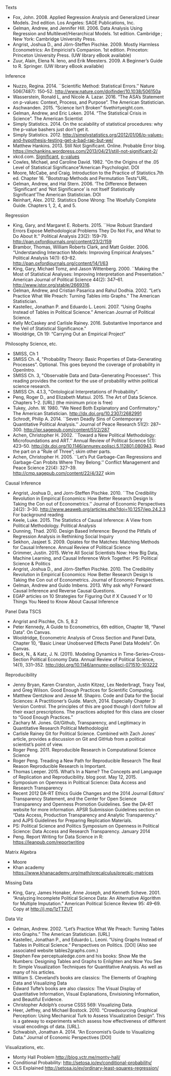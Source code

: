 
Texts

- Fox, John. 2008. Applied Regression Analysis and Generalized Linear Models. 2nd edition. Los Angeles: SAGE Publications, Inc.
- Gelman, Andrew, and Jennifer Hill. 2006. Data Analysis Using Regression and Multilevel/Hierarchical Models. 1st edition. Cambridge ; New York: Cambridge University Press.
- Angrist, Joshua D., and Jörn-Steffen Pischke. 2009. Mostly Harmless Econometrics: An Empiricist’s Companion. 1st edition. Princeton: Princeton University Press. (UW library eBook available)
- Zuur, Alain, Elena N. Ieno, and Erik Meesters. 2009. A Beginner’s Guide to R. Springer. (UW library eBook available)

Inference

- Nuzzo, Regina. 2014. ``Scientific Method: Statistical Errors.’’ Nature 506(7487): 150–52. http://www.nature.com/doifinder/10.1038/506150a
- Wasserstein, Ronald L, and Nicole A. Lazar. 2016. “The ASA’s Statement on p-values: Context, Process, and Purpose”. The American Statistician.
- Aschwanden. 2015. “Science Isn’t Broken” fivethirtyeight.com.
- Gelman, Andrew, and Eric Loken. 2014. “The Statistical Crisis in Science”. The American Scientist
- Simply Statistics. 2014. On the scalability of statistical procedures: why the p-value bashers just don’t get it.
- Simply Statistics. 2012. http://simplystatistics.org/2012/01/06/p-values-and-hypothesis-testing-get-a-bad-rap-but-we/
- Matthew Hankins. 2013. Still Not Significant. Online. Probable Error blog. https://mchankins.wordpress.com/2013/04/21/still-not-significant-2/
- xkcd.com. [Significant](https://xkcd.com/882/), [p-values](https://xkcd.com/1478/)
- Cowles, Michael, and Caroline David. 1982. "On the Origins of the .05 Level of Statistical Significance"American Psychologist. DOI
- Moore, McCabe, and Craig. Introduction to the Practice of Statistics.7th ed. Chapter 16. "Bootstrap Methods and Permutation Tests"URL.
- Gelman, Andrew, and Hal Stern. 2006. ‘The Difference Between ‘Significant’ and ‘Not Significance’ is not Itself Statistically Significant’The American Statistician. DOI
- Reinhart, Alex. 2012. Statistics Done Wrong: The Woefully Complete Guide. Chapters 1, 2, 4, and 5.



Regression

- King, Gary, and Margaret E. Roberts. 2015. ``How Robust Standard Errors Expose Methodological Problems They Do Not Fix, and What to Do About It.’’ Political Analysis 23(2): 159–79. http://pan.oxfordjournals.org/content/23/2/159
- Brambor, Thomas, William Roberts Clark, and Matt Golder. 2006. “Understanding Interaction Models: Improving Empirical Analyses.” Political Analysis 14(1): 63–82. http://pan.oxfordjournals.org/content/14/1/63
- King, Gary, Michael Tomz, and Jason Wittenberg. 2000. ``Making the Most of Statistical Analyses: Improving Interpretation and Presentation." American Journal of Political Science 44(2): 347–61. http://www.jstor.org/stable/2669316.
- Gelman, Andrew, and Cristian Pasarica and Rahul Dodhia. 2002. “Let’s Practice What We Preach: Turning Tables into Graphs.” The American Statistician.
- Kastellec, Jonathan P. and Eduardo L. Leoni. 2007. “Using Graphs Instead of Tables in Political Science.” American Journal of Political Science.
- Kelly McCaskey and Carlisle Rainey. 2016. Substantive Importance and the Veil of Statistical Significance."
- Wooldrige, Ch 19: “Carrying Out an Empirical Project”

Philosophy Science, etc.

- SMISS, Ch 1
- SMISS Ch. 4, "Probability Theory: Basic Properties of Data-Generating Processes". Optional. This goes beyond the coverage of probability in OpenIntro.
- SMISS Ch. 3, "Observable Data and Data-Generating Processes". This reading provides the context for the use of probability within political science research.
- SMISS Ch. 4.1.3, "Ontological Interpretations of Probability".
- Peng, Roger D., and Elizabeth Matsui. 2015. The Art of Data Science. Chapters 1–2. [URL] (the minimum price is free)
- Tukey, John. W. 1980. "We Need Both Explanatory and Confirmatory." The American Statistician. http://dx.doi.org/10.2307/2682991
- Schrodt, Philip A. 2014. ``Seven Deadly Sins of Contemporary Quantitative Political Analysis.’’ Journal of Peace Research 51(2): 287–300. http://jpr.sagepub.com/content/51/2/287
- Achen, Christopher H. 2002. ``Toward a New Political Methodology: Microfoundations and ART.’’ Annual Review of Political Science 5(1): 423–50. http://dx.doi.org/10.1146/annurev.polisci.5.112801.080943. Read the part on a “Rule of Three”; skim other parts.
- Achen, Christopher H. 2005. ``Let’s Put Garbage-Can Regressions and Garbage-Can Probits Where They Belong.’’ Conflict Management and Peace Science 22(4): 327–39. http://cmp.sagepub.com/content/22/4/327 skim

Causal Inference

- Angrist, Joshua D., and Jorn-Steffen Pischke. 2010. ``The Credibility Revolution in Empirical Economics: How Better Research Design Is Taking the Con out of Econometrics.’’ Journal of Economic Perspectives 24(2): 3–30. http://www.aeaweb.org/articles.php?doi=10.1257/jep.24.2.3 For background reading
- Keele, Luke. 2015. The Statistics of Causal Inference: A View from Political Methodology. Political Analysis
- Dunning, Thad. 2010. Design Based Inference: Beyond the Pitfalls of Regression Analysis in Rethinking Social Inquiry
- Sekhon, Jasjeet S. 2009. Opiates for the Matches: Matching Methods for Causal Inference. Annual Review of Political Science
- Grimmer, Justin. 2015. We’re All Social Scientists Now: How Big Data, Machine Learning, and Causal Inference Work Together. PS: Political Science & Politics
- Angrist, Joshua D., and Jörn-Steffen Pischke. 2010. The Credibility Revolution in Empirical Economics: How Better Research Design Is Taking the Con out of Econometrics. Journal of Economic Perspectives.
- Gelman, Andrew and Guido Imbens. 2013. Why ask why? Forward Causal Inference and Reverse Causal Questions.
- EGAP articles on 10 Strategies for Figuring Out if X Caused Y or 10 Things You Need to Know About Causal Inference

Panel Data TSCS

- Angrist and Pischke, Ch. 5, 8.2
- Peter Kennedy, A Guide to Econometrics, 6th edition, Chapter 18, “Panel Data”. On Canvas.
- Wooldridge, Econometric Analysis of Cross Section and Panel Data, Chapter 10, “Basic Linear Unobserved Effects Panel Data Models”. On Canvas.
- Beck, N., & Katz, J. N. (2011). Modeling Dynamics in Time-Series–Cross-Section Political Economy Data. Annual Review of Political Science, 14(1), 331–352. http://doi.org/10.1146/annurev-polisci-071510-103222

Reproducibility

- Jenny Bryan, Karen Cranston, Justin Kitzez, Lex Nederbragt, Tracy Teal, and Greg Wilson. Good Enough Practices for Scientific Computing.
- Matthew Gentzkow and Jesse M. Shapiro. Code and Data for the Social Sciences: A Practitioner’s Guide. March, 2014. Especially Chapter 3: Version Control. The principles of this are good though I don’t follow all their exact prescriptions. The practices adopted for this class are closer to “Good Enough Practices.”
- Zachary M. Jones. Git/Github, Transparency, and Legitimacy in Quantitative Research Political Methodologist
- Carlisle Rainey Git for Political Science. Combined with Zach Jones’ article, provides a discussion on Git and GitHub from a political scientist’s point of view.
- Roger Peng. 2011. Reproducible Research in Computational Science Science
- Roger Peng. Treading a New Path for Reproducible Research The Real Reason Reproducible Research is Important.
- Thomas Leeper. 2015. What’s In a Name? The Concepts and Language of Replication and Reproducibility. blog post. May 12, 2015.
- Symposium on Openness in Political Science: Data Access and Research Transparency
- Recent 2012 DA-RT Ethics Guide Changes and the 2014 Journal Editors’ Transparency Statement, and the Center for Open Science Transparency and Openness Promotion Guidelines. See the DA-RT website for more information.
APSR Submission Guidelines section on “Data Access, Production Transparency and Analytic Transparency.” and AJPS Guidelines for Preparing Replication Materials.
- PS: Political Science and Politics Symposium on Openness in Political Science: Data Access and Research Transparency. January 2014
- Peng. Report Writing for Data Science in R: https://leanpub.com/reportwriting


Matrix Algebra

- Moore
- Khan academy https://www.khanacademy.org/math/precalculus/precalc-matrices


Missing Data

- King, Gary, James Honaker, Anne Joseph, and Kenneth Scheve. 2001. “Analyzing Incomplete Political Science Data: An Alternative Algorithm for Multiple Imputation.” American Political Science Review 95: 49–69. Copy at http://j.mp/1zTTZUT

Data Viz

- Gelman, Andrew. 2002. “Let’s Practice What We Preach: Turning Tables into Graphs.” The American Statistician. [URL]
- Kastellec, Jonathan P., and Eduardo L. Leoni. “Using Graphs Instead of Tables in Political Science.” Perspectives on Politics. [DOI] (Also see associated website tables2graphs.com.)
- Stephen Few perceptualedge.com and his books: Show Me the Numbers: Designing Tables and Graphs to Enlighten and Now You See It: Simple Visualization Techniques for Quantitative Analysis. As well as many of his articles.
- William S. Cleveland’s books are classics: The Elements of Graphing Data and Visualizing Data
- Edward Tufte’s books are also classics: The Visual Display of Quantitative Information, Visual Explanations, Envisioning Information, and Beautiful Evidence.
- Christopher Adolph’s course CSSS 569: Visualizing Data.
- Heer, Jeffrey, and Michael Bostock. 2010. “Crowdsourcing Graphical Perception: Using Mechanical Turk to Assess Visualization Design”. This is a gateway to experiments which assess how effectiveness of different visual encodings of data. [URL].
- Schwabish, Jonathan A. 2014. “An Economist’s Guide to Visualizing Data.” Journal of Economic Perspectives [DOI]


Visualizations, etc.

- Monty Hall Problem http://blog.vctr.me/monty-hall/
- Conditional Probability: http://setosa.io/ev/conditional-probability/
- OLS Explained http://setosa.io/ev/ordinary-least-squares-regression/

